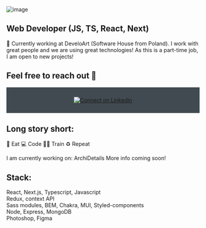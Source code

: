 ![image](https://user-images.githubusercontent.com/109315248/222006798-47d8302c-dfb0-42ce-bf38-2c6761ad019c.png)


## Web Developer (JS, TS, React, Next)

🔭 Currently working at DeveloArt (Software House from Poland). I work with great people and we are using great technologies! 
As this is a part-time job, I am open to new projects!

  ##  Feel free to reach out 💬

<div align="center" style="background:#414a50; padding: 25px 0;">
     <a href="https://www.linkedin.com/in/piotr-andrzejewski-6241751a3/">
        <img src="https://raw.githubusercontent.com/Iwi4a/iwi4a/master/assets/linkedin.svg" alt="Connect on Linkedin">
    </a>
</div>



  ## Long story short:

🥑 Eat 💻 Code 💪🏽 Train ♻️ Repeat

I am currently working on:
ArchiDetails
More info coming soon!

  ## Stack: 
React, Next.js, Typescript, Javascript<br>
Redux, context API<br>
Sass modules, BEM, Chakra, MUI, Styled-components<br>
Node, Express, MongoDB<br>
Photoshop, Figma<br>

